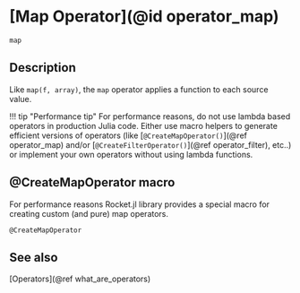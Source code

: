 # [Map Operator](@id operator_map)

```@docs
map
```

## Description

Like `map(f, array)`, the `map` operator applies a function to each source value.

!!! tip "Performance tip"
    For performance reasons, do not use lambda based operators in production Julia code. Either use macro helpers to generate efficient versions of operators (like [`@CreateMapOperator()`](@ref operator_map) and/or [`@CreateFilterOperator()`](@ref operator_filter), etc..) or implement your own operators without using lambda functions.

## @CreateMapOperator macro

For performance reasons Rocket.jl library provides a special macro for creating custom (and pure) map operators.

```@docs
@CreateMapOperator
```

## See also

[Operators](@ref what_are_operators)
